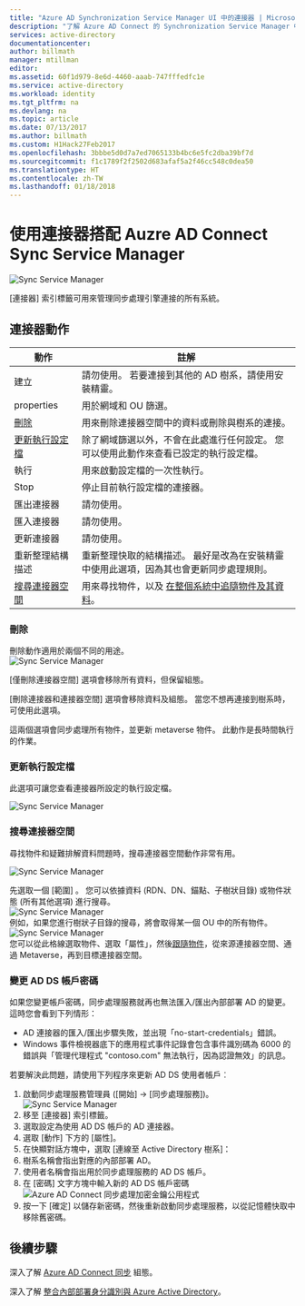 ```yaml
---
title: "Azure AD Synchronization Service Manager UI 中的連接器 | Microsoft Docs'"
description: "了解 Azure AD Connect 的 Synchronization Service Manager 中的 [連接器] 索引標籤。"
services: active-directory
documentationcenter: 
author: billmath
manager: mtillman
editor: 
ms.assetid: 60f1d979-8e6d-4460-aaab-747fffedfc1e
ms.service: active-directory
ms.workload: identity
ms.tgt_pltfrm: na
ms.devlang: na
ms.topic: article
ms.date: 07/13/2017
ms.author: billmath
ms.custom: H1Hack27Feb2017
ms.openlocfilehash: 3bbbe5d0d7a7ed7065133b4bc6e5fc2dba39bf7d
ms.sourcegitcommit: f1c1789f2f2502d683afaf5a2f46cc548c0dea50
ms.translationtype: HT
ms.contentlocale: zh-TW
ms.lasthandoff: 01/18/2018
---
```

# <a name="using-connectors-with-the-azure-ad-connect-sync-service-manager"></a>使用連接器搭配 Auzre AD Connect Sync Service Manager

![Sync Service Manager](./media/active-directory-aadconnectsync-service-manager-ui/connectors.png)

[連接器] 索引標籤可用來管理同步處理引擎連接的所有系統。

## <a name="connector-actions"></a>連接器動作
| 動作 | 註解 |
| --- | --- |
| 建立 |請勿使用。 若要連接到其他的 AD 樹系，請使用安裝精靈。 |
| properties |用於網域和 OU 篩選。 |
| [刪除](#delete) |用來刪除連接器空間中的資料或刪除與樹系的連接。 |
| [更新執行設定檔](#configure-run-profiles) |除了網域篩選以外，不會在此處進行任何設定。 您可以使用此動作來查看已設定的執行設定檔。 |
| 執行 |用來啟動設定檔的一次性執行。 |
| Stop |停止目前執行設定檔的連接器。 |
| 匯出連接器 |請勿使用。 |
| 匯入連接器 |請勿使用。 |
| 更新連接器 |請勿使用。 |
| 重新整理結構描述 |重新整理快取的結構描述。 最好是改為在安裝精靈中使用此選項，因為其也會更新同步處理規則。 |
| [搜尋連接器空間](#search-connector-space) |用來尋找物件，以及 [在整個系統中追隨物件及其資料](#follow-an-object-and-its-data-through-the-system)。 |

### <a name="delete"></a>刪除
刪除動作適用於兩個不同的用途。  
![Sync Service Manager](./media/active-directory-aadconnectsync-service-manager-ui/connectordelete.png)

[僅刪除連接器空間]  選項會移除所有資料，但保留組態。

[刪除連接器和連接器空間]  選項會移除資料及組態。 當您不想再連接到樹系時，可使用此選項。

這兩個選項會同步處理所有物件，並更新 metaverse 物件。 此動作是長時間執行的作業。

### <a name="configure-run-profiles"></a>更新執行設定檔
此選項可讓您查看連接器所設定的執行設定檔。

![Sync Service Manager](./media/active-directory-aadconnectsync-service-manager-ui/configurerunprofiles.png)

### <a name="search-connector-space"></a>搜尋連接器空間
尋找物件和疑難排解資料問題時，搜尋連接器空間動作非常有用。

![Sync Service Manager](./media/active-directory-aadconnectsync-service-manager-ui/cssearch.png)

先選取一個 [範圍] 。 您可以依據資料 (RDN、DN、錨點、子樹狀目錄) 或物件狀態 (所有其他選項) 進行搜尋。  
![Sync Service Manager](./media/active-directory-aadconnectsync-service-manager-ui/cssearchscope.png)  
例如，如果您進行樹狀子目錄的搜尋，將會取得某一個 OU 中的所有物件。  
![Sync Service Manager](./media/active-directory-aadconnectsync-service-manager-ui/cssearchsubtree.png)  
您可以從此格線選取物件、選取「屬性」，然後[跟隨物件](active-directory-aadconnectsync-troubleshoot-object-not-syncing.md)，從來源連接器空間、通過 Metaverse，再到目標連接器空間。

### <a name="changing-the-ad-ds-account-password"></a>變更 AD DS 帳戶密碼
如果您變更帳戶密碼，同步處理服務就再也無法匯入/匯出內部部署 AD 的變更。   這時您會看到下列情形：

- AD 連接器的匯入/匯出步驟失敗，並出現「no-start-credentials」錯誤。
- Windows 事件檢視器底下的應用程式事件記錄會包含事件識別碼為 6000 的錯誤與「管理代理程式 "contoso.com" 無法執行，因為認證無效」的訊息。

若要解決此問題，請使用下列程序來更新 AD DS 使用者帳戶︰


1. 啟動同步處理服務管理員 ([開始] → [同步處理服務])。
</br>![Sync Service Manager](./media/active-directory-aadconnectsync-service-manager-ui/startmenu.png)
2. 移至 [連接器] 索引標籤。
3. 選取設定為使用 AD DS 帳戶的 AD 連接器。
4. 選取 [動作] 下方的 [屬性]。
5. 在快顯對話方塊中，選取 [連線至 Active Directory 樹系]：
6. 樹系名稱會指出對應的內部部署 AD。
7. 使用者名稱會指出用於同步處理服務的 AD DS 帳戶。
8. 在 [密碼] 文字方塊中輸入新的 AD DS 帳戶密碼 ![Azure AD Connect 同步處理加密金鑰公用程式](media/active-directory-aadconnectsync-encryption-key/key6.png)
9. 按一下 [確定] 以儲存新密碼，然後重新啟動同步處理服務，以從記憶體快取中移除舊密碼。



## <a name="next-steps"></a>後續步驟
深入了解 [Azure AD Connect 同步](active-directory-aadconnectsync-whatis.md) 組態。

深入了解 [整合內部部署身分識別與 Azure Active Directory](active-directory-aadconnect.md)。
